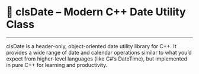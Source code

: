 # 📅 clsDate – Modern C++ Date Utility Class 
***

clsDate is a header-only, object-oriented date utility library for C++.
It provides a wide range of date and calendar operations similar to what you’d expect from higher-level languages (like C#’s DateTime), but implemented in pure C++ for learning and productivity.
